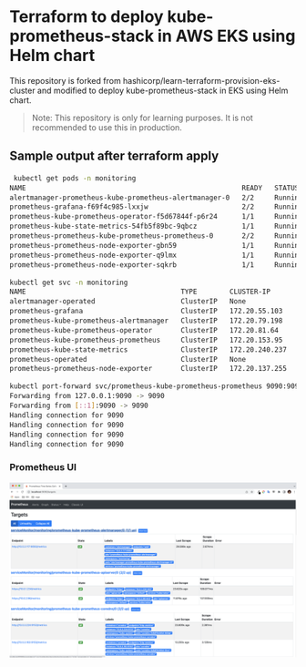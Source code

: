 # Terraform to deploy kube-prometheus-stack in AWS EKS using Helm chart

This repository is forked from hashicorp/learn-terraform-provision-eks-cluster and modified to deploy kube-prometheus-stack in EKS using Helm chart.

> Note: This repository is only for learning purposes. It is not recommended to use this in production.

## Sample output after terraform apply

```bash
 kubectl get pods -n monitoring                                                                                                           false
NAME                                                     READY   STATUS    RESTARTS      AGE
alertmanager-prometheus-kube-prometheus-alertmanager-0   2/2     Running   0             10m
prometheus-grafana-f69f4c985-lxxjw                       2/2     Running   0             11m
prometheus-kube-prometheus-operator-f5d67844f-p6r24      1/1     Running   0             11m
prometheus-kube-state-metrics-54fb5f89bc-9qbcz           1/1     Running   0             11m
prometheus-prometheus-kube-prometheus-prometheus-0       2/2     Running   1 (10m ago)   10m
prometheus-prometheus-node-exporter-gbn59                1/1     Running   0             11m
prometheus-prometheus-node-exporter-q9lmx                1/1     Running   0             11m
prometheus-prometheus-node-exporter-sqkrb                1/1     Running   0             11m
```

```bash
kubectl get svc -n monitoring                                                                                                            false
NAME                                      TYPE        CLUSTER-IP       EXTERNAL-IP   PORT(S)                      AGE
alertmanager-operated                     ClusterIP   None             <none>        9093/TCP,9094/TCP,9094/UDP   11m
prometheus-grafana                        ClusterIP   172.20.55.103    <none>        80/TCP                       11m
prometheus-kube-prometheus-alertmanager   ClusterIP   172.20.79.198    <none>        9093/TCP                     11m
prometheus-kube-prometheus-operator       ClusterIP   172.20.81.64     <none>        443/TCP                      11m
prometheus-kube-prometheus-prometheus     ClusterIP   172.20.153.95    <none>        9090/TCP                     11m
prometheus-kube-state-metrics             ClusterIP   172.20.240.237   <none>        8080/TCP                     11m
prometheus-operated                       ClusterIP   None             <none>        9090/TCP                     11m
prometheus-prometheus-node-exporter       ClusterIP   172.20.137.255   <none>        9100/TCP                     11m
```

```bash
kubectl port-forward svc/prometheus-kube-prometheus-prometheus 9090:9090 -n monitoring                                                   false
Forwarding from 127.0.0.1:9090 -> 9090
Forwarding from [::1]:9090 -> 9090
Handling connection for 9090
Handling connection for 9090
Handling connection for 9090
Handling connection for 9090
```

### Prometheus UI

![Prometheus UI](assets/img/prometheus_ui.png)

